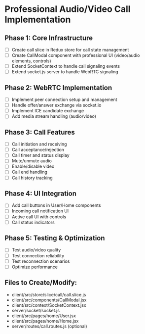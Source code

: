 # Professional Audio/Video Call Implementation

## Phase 1: Core Infrastructure
- [ ] Create call slice in Redux store for call state management
- [ ] Create CallModal component with professional UI (video/audio elements, controls)
- [ ] Extend SocketContext to handle call signaling events
- [ ] Extend socket.js server to handle WebRTC signaling

## Phase 2: WebRTC Implementation
- [ ] Implement peer connection setup and management
- [ ] Handle offer/answer exchange via socket.io
- [ ] Implement ICE candidate exchange
- [ ] Add media stream handling (audio/video)

## Phase 3: Call Features
- [ ] Call initiation and receiving
- [ ] Call acceptance/rejection
- [ ] Call timer and status display
- [ ] Mute/unmute audio
- [ ] Enable/disable video
- [ ] Call end handling
- [ ] Call history tracking

## Phase 4: UI Integration
- [ ] Add call buttons in User/Home components
- [ ] Incoming call notification UI
- [ ] Active call UI with controls
- [ ] Call status indicators

## Phase 5: Testing & Optimization
- [ ] Test audio/video quality
- [ ] Test connection reliability
- [ ] Test reconnection scenarios
- [ ] Optimize performance

## Files to Create/Modify:
- client/src/store/slice/call/call.slice.js
- client/src/components/CallModal.jsx
- client/src/context/SocketContext.jsx
- server/socket/socket.js
- client/src/pages/home/User.jsx
- client/src/pages/home/Home.jsx
- server/routes/call.routes.js (optional)
